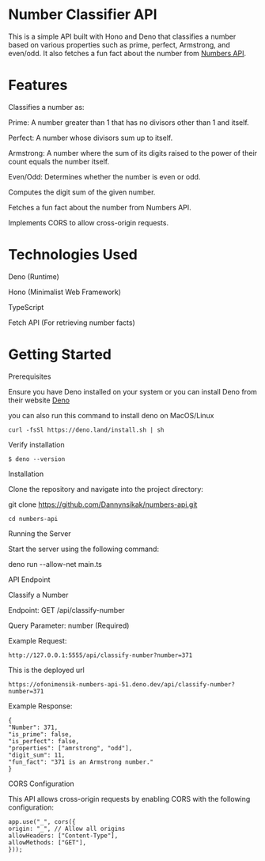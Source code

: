 # Number Classifier API

This is a simple API built with Hono and Deno that classifies a number based on various properties such as prime, perfect, Armstrong, and even/odd. It also fetches a fun fact about the number from [Numbers API](http://numbersapi.com/#42).

# Features

Classifies a number as:

Prime: A number greater than 1 that has no divisors other than 1 and itself.

Perfect: A number whose divisors sum up to itself.

Armstrong: A number where the sum of its digits raised to the power of their count equals the number itself.

Even/Odd: Determines whether the number is even or odd.

Computes the digit sum of the given number.

Fetches a fun fact about the number from Numbers API.

Implements CORS to allow cross-origin requests.

# Technologies Used

Deno (Runtime)

Hono (Minimalist Web Framework)

TypeScript

Fetch API (For retrieving number facts)

# Getting Started

Prerequisites

Ensure you have Deno installed on your system or you can install Deno from their website [Deno](https://deno.com/)

you can also run this command to install deno on MacOS/Linux

    curl -fsSl https://deno.land/install.sh | sh

Verify installation

    $ deno --version

Installation

Clone the repository and navigate into the project directory:

git clone https://github.com/Dannynsikak/numbers-api.git

    cd numbers-api

Running the Server

Start the server using the following command:

deno run --allow-net main.ts

API Endpoint

Classify a Number

Endpoint: GET /api/classify-number

Query Parameter: number (Required)

Example Request:

    http://127.0.0.1:5555/api/classify-number?number=371

This is the deployed url

    https://ofonimensik-numbers-api-51.deno.dev/api/classify-number?number=371

Example Response:

    {
    "Number": 371,
    "is_prime": false,
    "is_perfect": false,
    "properties": ["amrstrong", "odd"],
    "digit_sum": 11,
    "fun_fact": "371 is an Armstrong number."
    }

CORS Configuration

This API allows cross-origin requests by enabling CORS with the following configuration:

    app.use("_", cors({
    origin: "_", // Allow all origins
    allowHeaders: ["Content-Type"],
    allowMethods: ["GET"],
    }));
